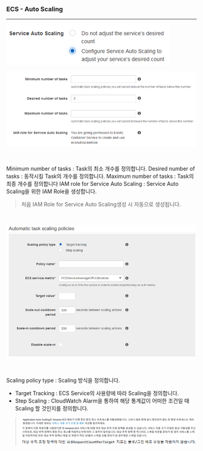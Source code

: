 ### ECS - Auto Scaling
---
![Enable Service Auto Scaling](https://github.com/IlIllIlllIllll/AWS/raw/main/ECS/Auto%20Scaling/img/image-1.png)

![Setting Service Auto Scaling](https://github.com/IlIllIlllIllll/AWS/raw/main/ECS/Auto%20Scaling/img/image-2.png)

<br>

Minimum number of tasks : Task의 최소 개수를 정의합니다.
Desired number of tasks : 동작시킬 Task의 개수를 정의합니다.
Maximum number of tasks : Task의 최종 개수를 정의합니다
IAM role for Service Auto Scaling : Service Auto Scaling을 위한 IAM Role을 생성합니다.
> 처음 IAM Role for Service Auto Scaling생성 시 자동으로 생성됩니다.

<br>

![Setting Service Auto Scaling](https://github.com/IlIllIlllIllll/AWS/raw/main/ECS/Auto%20Scaling/img/image-3.png)

<br>

Scaling policy type : Scaling 방식을 정의합니다.
- Target Tracking : ECS Service의 사용량에 따라 Scaling을 정의합니다.
- Step Scaling : CloudWatch Alarm을 통하여 해당 통계값이 어떠한 조건일 때 Scaling 할 것인지를 정의합니다.

> ![Explain Service Auto Scaling](https://github.com/IlIllIlllIllll/AWS/raw/main/ECS/Auto%20Scaling/img/image-4.png) <br>
![Explain Service Auto Scaling](https://github.com/IlIllIlllIllll/AWS/raw/main/ECS/Auto%20Scaling/img/image-5.png) <br>
![Explain Service Auto Scaling](https://github.com/IlIllIlllIllll/AWS/raw/main/ECS/Auto%20Scaling/img/image-6.png)
